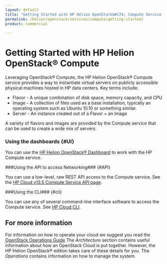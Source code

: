 ```yaml
---
layout: default
title: "Getting Started with HP Helion OpenStack&#174; Compute Service "
permalink: /helion/openstack/services/compute/getting-started/
product: commercial

---
```

<!--PUBLISHED-->
# Getting Started with HP Helion OpenStack&#174; Compute #

<!-- modeled after HP Cloud Networking Getting Started (network.getting.started.md) -->

Leveraging OpenStack&reg; Compute, the HP Helion OpenStack&#174; Compute service provides a way to instantiate virtual servers on publicly accessible physical machines hosted in HP data centers. Key terms include:

- Flavor - A unique combination of disk space, memory capacity, and CPU
- Image - A collection of files used as a base installation, typically an operating system such as Ubuntu 10.10 or something similar.
- Server - An instance created out of a Flavor + an Image

A variety of flavors and images are provided by the Compute service that can be used to create a wide mix of servers.

### Using the dashboards {#UI}

You can use the [HP Helion OpenStack&#174; Dashboard](/helion/openstack/services/dashboard/overview/) to work with the HP Compute service.

###Using the API to access Networking### {#API}
 
You can use a low-level, raw REST API access to the Compute service. See the [HP Cloud v13.5 Compute Service API page](/api/v13/compute).

###Using the CLI### {#cli}

You can use any of several command-line interface software to access the Compute service. See [HP Cloud CLI](/cli/).

## For more information ##

For information on how to operate your cloud we suggest you read the [OpenStack Operations Guide](http://docs.openstack.org/ops/) The *Architecture* section contains useful information about how an OpenStack Cloud is put together. However, the HP Helion OpenStack&#174; edition takes care of these details for you. The *Operations* contains information on how to manage the system.

<!-- hide me Also see the Help topics that are available in the Operational Dashboard and Administration Dashboard.  Website copies are available:

* [HP Cloud OS Operational Dashboard Help](/helion/openstack/manage/operational-dashboard/)
* [HP Cloud OS Administration Dashboard Help](/helion/openstack/manage/administration-dashboard/) -->